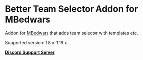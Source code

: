 # Better Team Selector Addon for MBedwars

Addon for [MBedwars](https://mbedwars.com/product/marcelys-bedwars) that adds team selector with templates etc.


Supported version: 1.8.x-1.19.x


**[Discord Support Server](https://discord.gg/P9WjbNyVFH)**